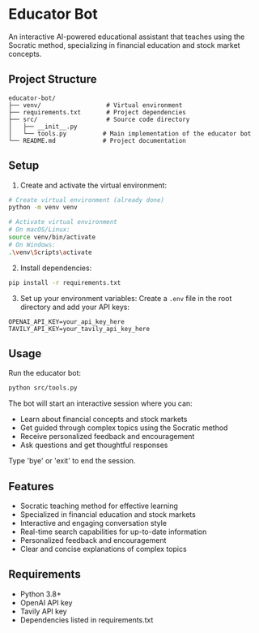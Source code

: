 # Educator Bot

An interactive AI-powered educational assistant that teaches using the Socratic method, specializing in financial education and stock market concepts.

## Project Structure

```
educator-bot/
├── venv/                  # Virtual environment
├── requirements.txt       # Project dependencies
├── src/                   # Source code directory
│   ├── __init__.py
│   └── tools.py          # Main implementation of the educator bot
└── README.md             # Project documentation
```

## Setup

1. Create and activate the virtual environment:
```bash
# Create virtual environment (already done)
python -m venv venv

# Activate virtual environment
# On macOS/Linux:
source venv/bin/activate
# On Windows:
.\venv\Scripts\activate
```

2. Install dependencies:
```bash
pip install -r requirements.txt
```

3. Set up your environment variables:
Create a `.env` file in the root directory and add your API keys:
```
OPENAI_API_KEY=your_api_key_here
TAVILY_API_KEY=your_tavily_api_key_here
```

## Usage

Run the educator bot:
```bash
python src/tools.py
```

The bot will start an interactive session where you can:
- Learn about financial concepts and stock markets
- Get guided through complex topics using the Socratic method
- Receive personalized feedback and encouragement
- Ask questions and get thoughtful responses

Type 'bye' or 'exit' to end the session.

## Features

- Socratic teaching method for effective learning
- Specialized in financial education and stock markets
- Interactive and engaging conversation style
- Real-time search capabilities for up-to-date information
- Personalized feedback and encouragement
- Clear and concise explanations of complex topics

## Requirements

- Python 3.8+
- OpenAI API key
- Tavily API key
- Dependencies listed in requirements.txt
